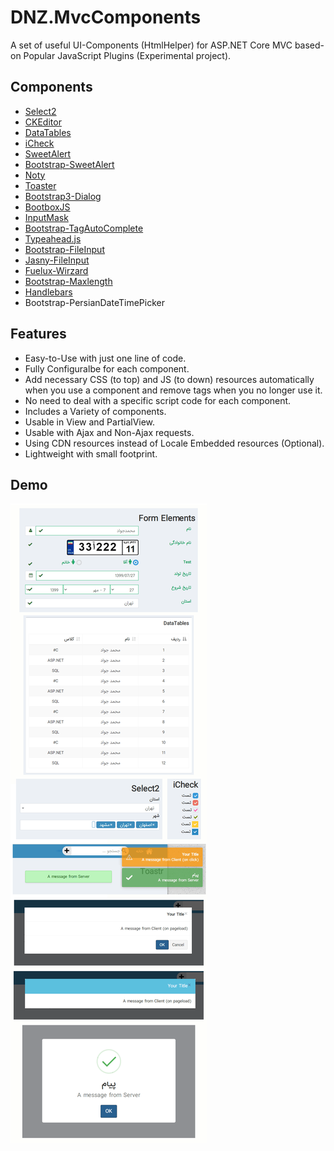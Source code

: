 # DNZ.MvcComponents

A set of useful UI-Components (HtmlHelper) for ASP.NET Core MVC based-on Popular JavaScript Plugins (Experimental project).

## Components

*   [Select2](https://select2.org/)
*   [CKEditor](https://ckeditor.com/)
*   [DataTables](https://datatables.net/)
*   [iCheck](http://icheck.fronteed.com/)
*   [SweetAlert](https://sweetalert.js.org/)
*   [Bootstrap-SweetAlert](https://lipis.github.io/bootstrap-sweetalert/)
*   [Noty](https://ned.im/noty/)
*   [Toaster](https://codeseven.github.io/toastr/)
*   [Bootstrap3-Dialog](http://nakupanda.github.io/bootstrap3-dialog)
*   [BootboxJS](http://bootboxjs.com/)
*   [InputMask](https://robinherbots.github.io/Inputmask/)
*   [Bootstrap-TagAutoComplete](https://blog.sandglaz.com/bootstrap-tagautocomplete/)
*   [Typeahead.js](http://twitter.github.io/typeahead.js/)
*   [Bootstrap-FileInput](https://plugins.krajee.com/file-input)
*   [Jasny-FileInput](https://www.jasny.net/bootstrap/components/#fileinput)
*   [Fuelux-Wirzard](https://github.com/ExactTarget/fuelux)
*   [Bootstrap-Maxlength](http://mimo84.github.io/bootstrap-maxlength/)
*   [Handlebars](https://handlebarsjs.com/)
*   Bootstrap-PersianDateTimePicker

## Features

*   Easy-to-Use with just one line of code.
*   Fully Configuralbe for each component.
*   Add necessary CSS (to top) and JS (to down) resources automatically when you use a component and remove tags when you no longer use it.
*   No need to deal with a specific script code for each component.
*   Includes a Variety of components.
*   Usable in View and PartialView.
*   Usable with Ajax and Non-Ajax requests.
*   Using CDN resources instead of Locale Embedded resources (Optional).
*   Lightweight with small footprint.


## Demo

![Demo](Demo.png)